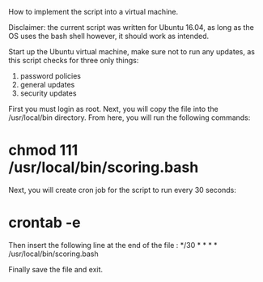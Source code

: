 How to implement the script into a virtual machine.

Disclaimer: the current script was written for Ubuntu 16.04, as long as the OS uses the bash shell however, it should work
as intended.

Start up the Ubuntu virtual machine, make sure not to run any updates, as this script checks for three only things:
1. password policies
2. general updates
3. security updates

First you must login as root.
Next, you will copy the file into the /usr/local/bin directory. From here, you will run the following commands:
# chmod 111 /usr/local/bin/scoring.bash

Next, you will create cron job for the script to run every 30 seconds:
# crontab -e

Then insert the following line at the end of the file :
*/30 * * * * /usr/local/bin/scoring.bash

Finally save the file and exit.

